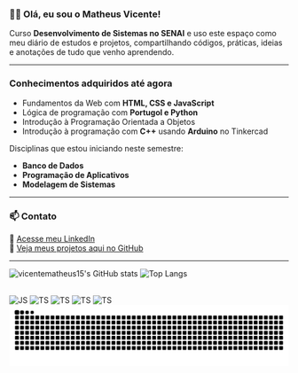 
### 👨‍💻 Olá, eu sou o Matheus Vicente!

Curso **Desenvolvimento de Sistemas no SENAI** e uso este espaço como meu diário de estudos e projetos, compartilhando códigos, práticas, ideias e anotações de tudo que venho aprendendo.

---

### Conhecimentos adquiridos até agora

-  Fundamentos da Web com **HTML, CSS e JavaScript**  
-  Lógica de programação com **Portugol e Python**
-  Introdução à Programação Orientada a Objetos
-  Introdução à programação com **C++** usando **Arduino** no Tinkercad  

 Disciplinas que estou iniciando neste semestre:
-  **Banco de Dados**
-  **Programação de Aplicativos**
-  **Modelagem de Sistemas**

---

### 📫 Contato

📎  [Acesse meu LinkedIn](https://www.linkedin.com/in/vicentematheus15)  
📂 [Veja meus projetos aqui no GitHub](https://github.com/vicentematheus15)

---


<div>
    <div>
        <img src="https://github-readme-stats.vercel.app/api?username=vicentematheus15&hide=issues,stars,contribs&show_icons=true&theme=dark&hide_rank=true" alt="vicentematheus15's GitHub stats" style="height: 160px;>
    </div>
    <div>
        <a href="https://github.com/vicentematheus15/github-readme-stats">
            <img src="https://github-readme-stats.vercel.app/api/top-langs/?username=vicentematheus15&layout=compact&langs_count=20&theme=dark" alt="Top Langs" style="height: 160px;">
        </a>
    </div>
</div>

##
<div style="display: inline-block">           
<img align="center" alt="JS" heitgh="50" width="40" src="https://cdn.jsdelivr.net/gh/devicons/devicon/icons/javascript/javascript-original.svg"/> 
<img align="center" alt="TS" heitgh="50" width="40" src="https://cdn.jsdelivr.net/gh/devicons/devicon/icons/html5/html5-original.svg" /> 
<img align="center" alt="TS" heitgh="50" width="40" src="https://cdn.jsdelivr.net/gh/devicons/devicon/icons/css3/css3-original.svg" /> 
<img align="center" alt="TS" heitgh="50" width="40" src="https://cdn.jsdelivr.net/gh/devicons/devicon@latest/icons/python/python-original.svg" />
<img align="center" alt="TS" heitgh="50" width="40" src="https://cdn.jsdelivr.net/gh/devicons/devicon@latest/icons/cplusplus/cplusplus-original.svg" />    
          
</div>

<picture>
  <source media="(prefers-color-scheme: dark)" srcset="https://raw.githubusercontent.com/vicentematheus15/vicentematheus15/output/github-contribution-grid-snake-dark.svg">
  <source media="(prefers-color-scheme: light)" srcset="https://raw.githubusercontent.com/vicentematheus15/vicentematheus15/output/github-contribution-grid-snake.svg">
  <img alt="github contribution grid snake animation" src="https://raw.githubusercontent.com/vicentematheus15/vicentematheus15/output/github-contribution-grid-snake.svg">
</picture>
